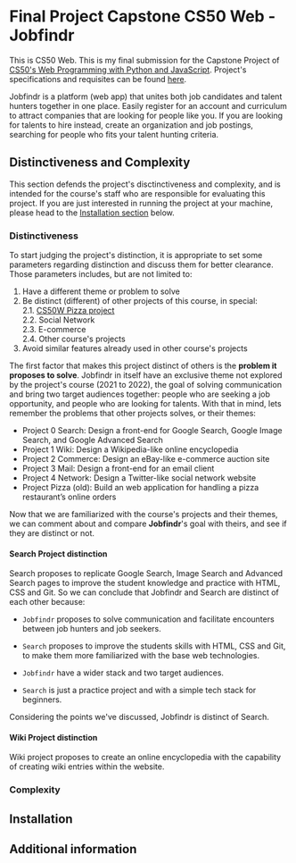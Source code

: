 # Final Project Capstone CS50 Web - Jobfindr

This is CS50 Web. This is my final submission for the Capstone Project of [CS50's Web Programming with Python and JavaScript](https://cs50.harvard.edu/web/2020/). Project's specifications and requisites can be found [here](https://cs50.harvard.edu/web/2020/projects/final/capstone/).

Jobfindr is a platform (web app) that unites both job candidates and talent hunters together in one place. Easily register for an account and curriculum to attract companies that are looking for people like you. If you are looking for talents to hire instead, create an organization and job postings, searching for people who fits your talent hunting criteria.

## Distinctiveness and Complexity

This section defends the project's disctinctiveness and complexity, and is intended for the course's staff who are responsible for evaluating this project. If you are just interested in running the project at your machine, please head to the [Installation section](#installation) below.

### Distinctiveness

To start judging the project's distinction, it is appropriate to set some parameters regarding distinction and discuss them for better clearance. Those parameters includes, but are not limited to:

1. Have a different theme or problem to solve
2. Be distinct (different) of other projects of this course, in special:  
   2.1.  [CS50W Pizza project](https://docs.cs50.net/web/2020/x/projects/3/project3.html)  
   2.2. Social Network  
   2.3. E-commerce  
   2.4. Other course's projects  
3. Avoid similar features already used in other course's projects

The first factor that makes this project distinct of others is the **problem it proposes to solve**. Jobfindr in itself have an exclusive theme not explored by the project's course (2021 to 2022), the goal of solving communication and bring two target audiences together: people who are seeking a job opportunity, and people who are looking for talents. With that in mind, lets remember the problems that other projects solves, or their themes:

- Project 0 Search: Design a front-end for Google Search, Google Image Search, and Google Advanced Search
- Project 1 Wiki: Design a Wikipedia-like online encyclopedia
- Project 2 Commerce: Design an eBay-like e-commerce auction site
- Project 3 Mail: Design a front-end for an email client
- Project 4 Network: Design a Twitter-like social network website
- Project Pizza (old): Build an web application for handling a pizza restaurant’s online orders

Now that we are familiarized with the course's projects and their themes, we can comment about and compare **Jobfindr**'s goal with theirs, and see if they are distinct or not.

#### Search Project distinction

Search proposes to replicate Google Search, Image Search and Advanced Search pages to improve the student knowledge and practice with HTML, CSS and Git. So we can conclude that Jobfindr and Search are distinct of each other because:

* `Jobfindr` proposes to solve communication and facilitate encounters between job hunters and job seekers.
* `Search` proposes to improve the students skills with HTML, CSS and Git, to make them more familiarized with the base web technologies.

* `Jobfindr` have a wider stack and two target audiences.
* `Search` is just a practice project and with a simple tech stack for beginners.

Considering the points we've discussed, Jobfindr is distinct of Search.

#### Wiki Project distinction

Wiki project proposes to create an online encyclopedia with the capability of creating wiki entries within the website. 

### Complexity

## Installation

## Additional information
